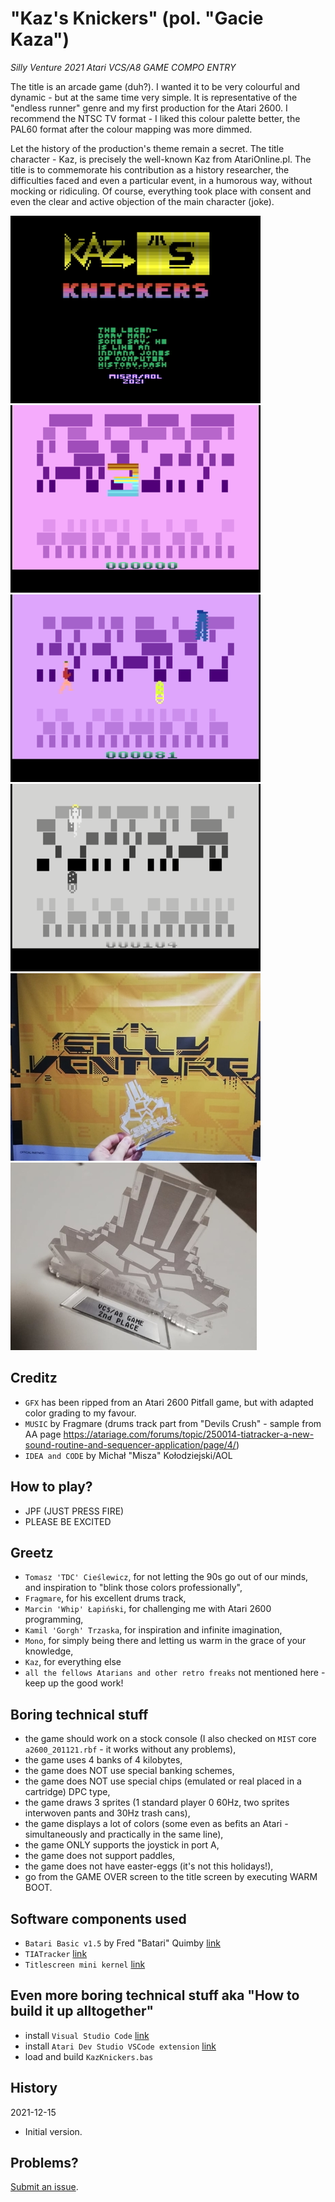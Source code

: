 # "Kaz's Knickers" (pol. "Gacie Kaza")
*Silly Venture 2021 Atari VCS/A8 GAME COMPO ENTRY*

The title is an arcade game (duh?). I wanted it to be very colourful and dynamic - but at the same time very simple. It is representative of the "endless runner" genre and my first production for the Atari 2600. I recommend the NTSC TV format - I liked this colour palette better, the PAL60 format after the colour mapping was more dimmed.

Let the history of the production's theme remain a secret. The title character - Kaz, is precisely the well-known Kaz from AtariOnline.pl. The title is to commemorate his contribution as a history researcher, the difficulties faced and even a particular event, in a humorous way, without mocking or ridiculing. Of course, everything took place with consent and even the clear and active objection of the main character (joke).

![game screenshot 01](https://raw.githubusercontent.com/michalkolodziejski/verbose-happiness/main/_release/Kaz's%20Knickers%20-%2001.png)
![game screenshot 02](https://raw.githubusercontent.com/michalkolodziejski/verbose-happiness/main/_release/Kaz's%20Knickers%20-%2002.png)
![game screenshot 03](https://raw.githubusercontent.com/michalkolodziejski/verbose-happiness/main/_release/Kaz's%20Knickers%20-%2003.png)
![game screenshot 04](https://raw.githubusercontent.com/michalkolodziejski/verbose-happiness/main/_release/Kaz's%20Knickers%20-%2004.png)
![award 01](https://raw.githubusercontent.com/michalkolodziejski/verbose-happiness/main/_release/265198276_1977975165722177_5321196020573748428_n.jpeg)
![award_02](https://raw.githubusercontent.com/michalkolodziejski/verbose-happiness/main/_release/265297630_873218290043350_6043312988164143035_n.jpg)

## Creditz
- `GFX` has been ripped from an Atari 2600 Pitfall game, but with adapted color grading to my favour.
- `MUSIC` by Fragmare (drums track part from "Devils Crush" - sample from AA page https://atariage.com/forums/topic/250014-tiatracker-a-new-sound-routine-and-sequencer-application/page/4/)
- `IDEA and CODE` by Michał "Misza" Kołodziejski/AOL

## How to play?
- JPF (JUST PRESS FIRE)
- PLEASE BE EXCITED

## Greetz
- `Tomasz 'TDC' Cieślewicz`, for not letting the 90s go out of our minds, and inspiration to "blink those colors professionally",
- `Fragmare`, for his excellent drums track,
- `Marcin 'Whip' Łapiński`, for challenging me with Atari 2600 programming, 
- `Kamil 'Gorgh' Trzaska`, for inspiration and infinite imagination,
- `Mono`, for simply being there and letting us warm in the grace of your knowledge,
- `Kaz`, for everything else
- `all the fellows Atarians and other retro freaks` not mentioned here - keep up the good work!

## Boring technical stuff
- the game should work on a stock console (I also checked on `MIST` core `a2600_201121.rbf` - it works without any problems),
- the game uses 4 banks of 4 kilobytes,
- the game does NOT use special banking schemes,
- the game does NOT use special chips (emulated or real placed in a cartridge) DPC type,
- the game draws 3 sprites (1 standard player 0 60Hz, two sprites interwoven pants and 30Hz trash cans),
- the game displays a lot of colors (some even as befits an Atari - simultaneously and practically in the same line),
- the game ONLY supports the joystick in port A,
- the game does not support paddles,
- the game does not have easter-eggs (it's not this holidays!),
- go from the GAME OVER screen to the title screen by executing WARM BOOT.

## Software components used
- `Batari Basic v1.5` by Fred "Batari" Quimby [link](https://github.com/sehugg/batariBasic)
- `TIATracker` [link](https://battleofthebits.org/lyceum/View/TIATracker/)
- `Titlescreen mini kernel` [link](https://atariage.com/forums/topic/169819-the-titlescreen-kernel/)

## Even more boring technical stuff aka "How to build it up alltogether"
- install `Visual Studio Code` [link](https://code.visualstudio.com/)
- install `Atari Dev Studio VSCode extension` [link](https://marketplace.visualstudio.com/items?itemName=chunkypixel.atari-dev-studio#:~:text=Atari%20Dev%20Studio%20is%20an,straight%20after%20installing%20the%20extension.)
- load and build `KazKnickers.bas`

## History
2021-12-15

* Initial version.

## Problems?
[Submit an issue](https://github.com/michalkolodziejski/verbose-happiness/issues).

